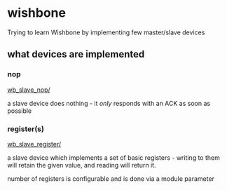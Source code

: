 # wishbone

Trying to learn Wishbone by implementing few master/slave devices

## what devices are implemented

### nop

[wb_slave_nop/](wb_slave_nop/)

a slave device does nothing - it _only_ responds with an ACK as soon as possible

### register(s)

[wb_slave_register/](wb_slave_register/)

a slave device which implements a set of basic registers - writing to them will retain the given value, and reading will return it.

number of registers is configurable and is done via a module parameter

